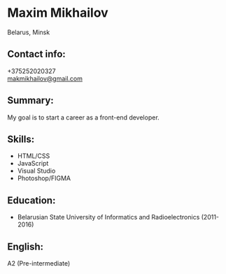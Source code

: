 # Maxim Mikhailov
Belarus, Minsk
## Contact info:
+375252020327  
<makmikhailov@gmail.com>
## Summary:
My goal is to start a career as a front-end developer.
## Skills:
* HTML/CSS
* JavaScript
* Visual Studio
* Photoshop/FIGMA
## Education:
* Belarusian State University of Informatics and Radioelectronics (2011-2016)
## English:
A2 (Pre-intermediate)
